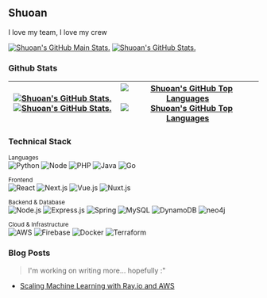 <h2>Shuoan</h2>

I love my team, I love my crew

<a href="https://github.com/anuraghazra/github-readme-stats#github-stats-card#gh-light-mode-only"><img src="https://github-readme-streak-stats.herokuapp.com?user=leeshuoan&theme=buefy&hide_border=true" alt="Shuoan's GitHub Main Stats."></a>
<a href="https://github.com/anuraghazra/github-readme-stats#github-stats-card#gh-dark-mode-only"><img src="https://github-readme-streak-stats.herokuapp.com?user=leeshuoan&theme=tokyonight&hide_border=true" alt="Shuoan's GitHub Stats."></a>

### Github Stats 
  
| <a href="https://github.com/anuraghazra/github-readme-stats#github-stats-card#gh-light-mode-only"><img src="https://github-readme-stats.vercel.app/api?username=leeshuoan&count_private=true&show_icons=true&theme=buefy&hide_border=true" alt="Shuoan's GitHub Stats."></a><a href="https://github.com/anuraghazra/github-readme-stats#github-stats-card#gh-dark-mode-only"><img src="https://github-readme-stats.vercel.app/api?username=leeshuoan&count_private=true&show_icons=true=&theme=tokyonight&hide_border=true" alt="Shuoan's GitHub Stats."></a>  |  <a href='https://github.com/anuraghazra/github-readme-stats#github-stats-card#gh-dark-mode-only'><img src="https://github-readme-stats.vercel.app/api/top-langs/?username=leeshuoan&langs_count=6&hide=FreeMarker,PureBasic,html,css,Jupyter%20Notebook&layout=compact&theme=tokyonight&hide_border=true" alt="Shuoan's GitHub Top Languages"></a><a href='https://github.com/anuraghazra/github-readme-stats#github-stats-card#gh-light-mode-only'><img src="https://github-readme-stats.vercel.app/api/top-langs/?username=leeshuoan&langs_count=8&hide=FreeMarker,PureBasic,html,css,Jupyter%20Notebook&layout=compact&theme=buefy&hide_border=true" alt="Shuoan's GitHub Top Languages"></a> |
| --- | --- |

### Technical Stack

<sup>Languages</sup><br/>
![Python](https://img.shields.io/badge/-Python-122f44?&logo=Python)
![Node](https://img.shields.io/badge/-Typescript-122f44?&logo=Typescript)
![PHP](https://img.shields.io/badge/-PHP-122f44?&logo=PHP)
![Java](https://img.shields.io/badge/-Java-122f44?&logo=openjdk)
![Go](https://img.shields.io/badge/-Go-122f44?&logo=Go)

<sup>Frontend</sup><br/>
![React](https://img.shields.io/badge/-React-122f44?&logo=React)
![Next.js](https://img.shields.io/badge/-Next.js-122f44?&logo=Next.js)
![Vue.js](https://img.shields.io/badge/-Vue.js-122f44?&logo=Vue.js)
![Nuxt.js](https://img.shields.io/badge/-Nuxt.js-122f44?&logo=Nuxt.js)

<sup>Backend & Database</sup><br/>
![Node.js](https://img.shields.io/badge/-Node.js-122f44?&logo=Node.js)
![Express.js](https://img.shields.io/badge/-Express-122f44?&logo=Express)
![Spring](https://img.shields.io/badge/-Spring-122f44?&logo=Spring)
![MySQL](https://img.shields.io/badge/-MySQL-122f44?&logo=MySQL)
![DynamoDB](https://img.shields.io/badge/-DynamoDB-122f44?&logo=Amazon%20DynamoDB)
![neo4j](https://img.shields.io/badge/-neo4j-122f44?&logo=neo4j)

<sup>Cloud & Infrastructure</sup><br/>
![AWS](https://img.shields.io/badge/-AWS-122f44?&logo=Amazon-AWS)
![Firebase](https://img.shields.io/badge/-Firebase-122f44?&logo=Firebase)
![Docker](https://img.shields.io/badge/-Docker-122f44?&logo=Docker)
![Terraform](https://img.shields.io/badge/-Terraform-122f44?&logo=Terraform)

### Blog Posts
  
> I'm working on writing more... hopefully :"
- [Scaling Machine Learning with Ray.io and AWS](https://medium.com/@shuoan/scaling-machine-learning-with-ray-io-and-aws-34e7a00f90b0)
</details>
